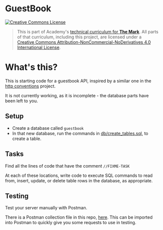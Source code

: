 # GuestBook

<a rel="license" href="http://creativecommons.org/licenses/by-nc-nd/4.0/"><img alt="Creative Commons License" style="border-width:0" src="https://i.creativecommons.org/l/by-nc-nd/4.0/88x31.png" /></a>

> This is part of Academy's [technical curriculum for **The Mark**](https://github.com/WeAreAcademy/curriculum-mark). All parts of that curriculum, including this project, are licensed under a <a rel="license" href="http://creativecommons.org/licenses/by-nc-nd/4.0/">Creative Commons Attribution-NonCommercial-NoDerivatives 4.0 International License</a>.

# What's this?

This is starting code for a guestbook API, inspired by a similar one in the [http conventions](https://github.com/WeAreAcademy/mark-nodejs-proj--http-conventions) project.

It is not currently working, as it is incomplete - the database parts have been left to you.

## Setup

- Create a database called `guestbook`
- In that new database, run the commands in [db/create_tables.sql](db/create_tables.sql), to create a table.

## Tasks

Find all the lines of code that have the comment `//FIXME-TASK`

At each of these locations, write code to execute SQL commands to read from, insert, update, or delete table rows in the database, as appropriate.

## Testing

Test your server manually with Postman.

There is a Postman collection file in this repo, [here](./postman/guestbook.postman_collection.json). This can be imported into Postman to quickly give you some requests to use in testing.
